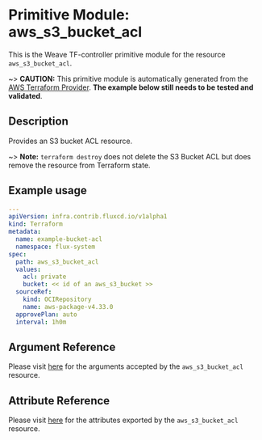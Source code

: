 
# Primitive Module: aws_s3_bucket_acl

This is the Weave TF-controller primitive module for the resource `aws_s3_bucket_acl`.

~> **CAUTION:** This primitive module is automatically generated from the [AWS Terraform Provider](https://registry.terraform.io/providers/hashicorp/aws/latest/docs/resources/s3_bucket_acl). **The example below still needs to be tested and validated**.

## Description

Provides an S3 bucket ACL resource.

~> **Note:** `terraform destroy` does not delete the S3 Bucket ACL but does remove the resource from Terraform state.

## Example usage

```yaml
---
apiVersion: infra.contrib.fluxcd.io/v1alpha1
kind: Terraform
metadata:
  name: example-bucket-acl
  namespace: flux-system
spec:
  path: aws_s3_bucket_acl
  values:
    acl: private
    bucket: << id of an aws_s3_bucket >>
  sourceRef:
    kind: OCIRepository
    name: aws-package-v4.33.0
  approvePlan: auto
  interval: 1h0m
```

## Argument Reference

Please visit [here](https://registry.terraform.io/providers/hashicorp/aws/latest/docs/resources/s3_bucket_acl#argument-reference) for the arguments accepted by the `aws_s3_bucket_acl` resource.

## Attribute Reference

Please visit [here](https://registry.terraform.io/providers/hashicorp/aws/latest/docs/resources/s3_bucket_acl#attributes-reference) for the attributes exported by the `aws_s3_bucket_acl` resource.
